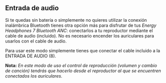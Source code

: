 ## Entrada de audio

Si te quedas sin batería o simplemente no quieres utilizar la conexión inalámbrica Bluetooth tienes otra opción más para disfrutar de tus *Energy Headphones 7 Bluetooth ANC*: conectarlos a tu reproductor mediante el cable de audio (incluido). No es necesario encender los auriculares para usarlos con el cable de audio.

Para usar este modo simplemente tienes que conectar el cable incluido a la ENTRADA DE AUDIO (8).

**Nota:** *En este modo de uso el control de reproducción  (volumen y cambio de canción) tendrás que hacerlo desde el reproductor al que se encuentren conectados los auriculares.*
